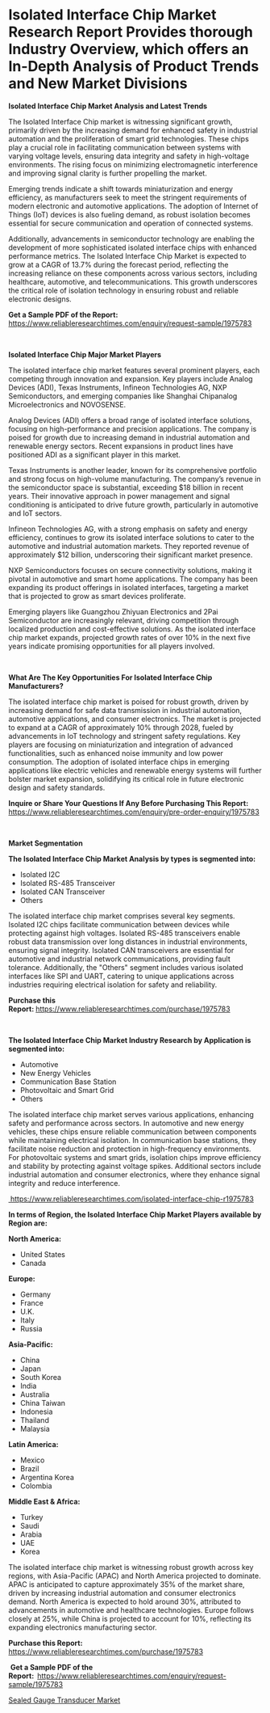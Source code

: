 <p><h1>Isolated Interface Chip Market Research Report Provides thorough Industry Overview, which offers an In-Depth Analysis of Product Trends and New Market Divisions</h1></p><p><strong>Isolated Interface Chip Market Analysis and Latest Trends</strong></p>
<p><p>The Isolated Interface Chip market is witnessing significant growth, primarily driven by the increasing demand for enhanced safety in industrial automation and the proliferation of smart grid technologies. These chips play a crucial role in facilitating communication between systems with varying voltage levels, ensuring data integrity and safety in high-voltage environments. The rising focus on minimizing electromagnetic interference and improving signal clarity is further propelling the market.</p><p>Emerging trends indicate a shift towards miniaturization and energy efficiency, as manufacturers seek to meet the stringent requirements of modern electronic and automotive applications. The adoption of Internet of Things (IoT) devices is also fueling demand, as robust isolation becomes essential for secure communication and operation of connected systems.</p><p>Additionally, advancements in semiconductor technology are enabling the development of more sophisticated isolated interface chips with enhanced performance metrics. The Isolated Interface Chip Market is expected to grow at a CAGR of 13.7% during the forecast period, reflecting the increasing reliance on these components across various sectors, including healthcare, automotive, and telecommunications. This growth underscores the critical role of isolation technology in ensuring robust and reliable electronic designs.</p></p>
<p><strong>Get a Sample PDF of the Report:&nbsp;</strong> <a href="https://www.reliableresearchtimes.com/enquiry/request-sample/1975783?utm_campaign=2105&utm_medium=2&utm_source=Github&utm_content=ia&utm_term=13022025&utm_id=isolated-interface-chip">https://www.reliableresearchtimes.com/enquiry/request-sample/1975783</a></p>
<p>&nbsp;</p>
<p><strong>Isolated Interface Chip Major Market Players</strong></p>
<p><p>The isolated interface chip market features several prominent players, each competing through innovation and expansion. Key players include Analog Devices (ADI), Texas Instruments, Infineon Technologies AG, NXP Semiconductors, and emerging companies like Shanghai Chipanalog Microelectronics and NOVOSENSE.</p><p>Analog Devices (ADI) offers a broad range of isolated interface solutions, focusing on high-performance and precision applications. The company is poised for growth due to increasing demand in industrial automation and renewable energy sectors. Recent expansions in product lines have positioned ADI as a significant player in this market.</p><p>Texas Instruments is another leader, known for its comprehensive portfolio and strong focus on high-volume manufacturing. The company’s revenue in the semiconductor space is substantial, exceeding $18 billion in recent years. Their innovative approach in power management and signal conditioning is anticipated to drive future growth, particularly in automotive and IoT sectors.</p><p>Infineon Technologies AG, with a strong emphasis on safety and energy efficiency, continues to grow its isolated interface solutions to cater to the automotive and industrial automation markets. They reported revenue of approximately $12 billion, underscoring their significant market presence.</p><p>NXP Semiconductors focuses on secure connectivity solutions, making it pivotal in automotive and smart home applications. The company has been expanding its product offerings in isolated interfaces, targeting a market that is projected to grow as smart devices proliferate.</p><p>Emerging players like Guangzhou Zhiyuan Electronics and 2Pai Semiconductor are increasingly relevant, driving competition through localized production and cost-effective solutions. As the isolated interface chip market expands, projected growth rates of over 10% in the next five years indicate promising opportunities for all players involved.</p></p>
<p>&nbsp;</p>
<p><strong>What Are The Key Opportunities For Isolated Interface Chip Manufacturers?</strong></p>
<p><p>The isolated interface chip market is poised for robust growth, driven by increasing demand for safe data transmission in industrial automation, automotive applications, and consumer electronics. The market is projected to expand at a CAGR of approximately 10% through 2028, fueled by advancements in IoT technology and stringent safety regulations. Key players are focusing on miniaturization and integration of advanced functionalities, such as enhanced noise immunity and low power consumption. The adoption of isolated interface chips in emerging applications like electric vehicles and renewable energy systems will further bolster market expansion, solidifying its critical role in future electronic design and safety standards.</p></p>
<p><strong>Inquire or Share Your Questions If Any Before Purchasing This Report:</strong> <a href="https://www.reliableresearchtimes.com/enquiry/pre-order-enquiry/1975783?utm_campaign=2105&utm_medium=2&utm_source=Github&utm_content=ia&utm_term=13022025&utm_id=isolated-interface-chip">https://www.reliableresearchtimes.com/enquiry/pre-order-enquiry/1975783</a></p>
<p>&nbsp;</p>
<p><strong>Market Segmentation</strong></p>
<p><strong>The Isolated Interface Chip Market Analysis by types is segmented into:</strong></p>
<p><ul><li>Isolated I2C</li><li>Isolated RS-485 Transceiver</li><li>Isolated CAN Transceiver</li><li>Others</li></ul></p>
<p><p>The isolated interface chip market comprises several key segments. Isolated I2C chips facilitate communication between devices while protecting against high voltages. Isolated RS-485 transceivers enable robust data transmission over long distances in industrial environments, ensuring signal integrity. Isolated CAN transceivers are essential for automotive and industrial network communications, providing fault tolerance. Additionally, the "Others" segment includes various isolated interfaces like SPI and UART, catering to unique applications across industries requiring electrical isolation for safety and reliability.</p></p>
<p><strong>Purchase this Report:&nbsp;</strong><a href="https://www.reliableresearchtimes.com/purchase/1975783?utm_campaign=2105&utm_medium=2&utm_source=Github&utm_content=ia&utm_term=13022025&utm_id=isolated-interface-chip">https://www.reliableresearchtimes.com/purchase/1975783</a></p>
<p>&nbsp;</p>
<p><strong>The Isolated Interface Chip Market Industry Research by Application is segmented into:</strong></p>
<p><ul><li>Automotive</li><li>New Energy Vehicles</li><li>Communication Base Station</li><li>Photovoltaic and Smart Grid</li><li>Others</li></ul></p>
<p><p>The isolated interface chip market serves various applications, enhancing safety and performance across sectors. In automotive and new energy vehicles, these chips ensure reliable communication between components while maintaining electrical isolation. In communication base stations, they facilitate noise reduction and protection in high-frequency environments. For photovoltaic systems and smart grids, isolation chips improve efficiency and stability by protecting against voltage spikes. Additional sectors include industrial automation and consumer electronics, where they enhance signal integrity and reduce interference.</p></p>
<p><a href="https://www.reliableresearchtimes.com/isolated-interface-chip-r1975783?utm_campaign=2105&utm_medium=2&utm_source=Github&utm_content=ia&utm_term=13022025&utm_id=isolated-interface-chip">&nbsp;https://www.reliableresearchtimes.com/isolated-interface-chip-r1975783</a></p>
<p><strong>In terms of Region, the Isolated Interface Chip Market Players available by Region are:</strong></p>
<p>
    <p> <strong> North America: </strong>
        <ul>
            <li>United States</li>
            <li>Canada</li>
        </ul>
        </p> 
    <p> <strong> Europe: </strong>
        <ul>
            <li>Germany</li>
            <li>France</li>
            <li>U.K.</li>
            <li>Italy</li>
            <li>Russia</li>
        </ul>
        </p> 
    <p> <strong> Asia-Pacific: </strong>
        <ul>
            <li>China</li>
            <li>Japan</li>
            <li>South Korea</li>
            <li>India</li>
            <li>Australia</li>
            <li>China Taiwan</li>
            <li>Indonesia</li>
            <li>Thailand</li>
            <li>Malaysia</li>
        </ul>
        </p> 
    <p> <strong> Latin America: </strong>
        <ul>
            <li>Mexico</li>
            <li>Brazil</li>
            <li>Argentina Korea</li>
            <li>Colombia</li>
        </ul>
        </p> 
    <p> <strong> Middle East & Africa: </strong>
        <ul>
            <li>Turkey</li>
            <li>Saudi</li>
            <li>Arabia</li>
            <li>UAE</li>
            <li>Korea</li>
        </ul>
    </p>
    </p>
<p><p>The isolated interface chip market is witnessing robust growth across key regions, with Asia-Pacific (APAC) and North America projected to dominate. APAC is anticipated to capture approximately 35% of the market share, driven by increasing industrial automation and consumer electronics demand. North America is expected to hold around 30%, attributed to advancements in automotive and healthcare technologies. Europe follows closely at 25%, while China is projected to account for 10%, reflecting its expanding electronics manufacturing sector.</p></p>
<p><strong>Purchase this Report: </strong><a href="https://www.reliableresearchtimes.com/purchase/1975783?utm_campaign=2105&utm_medium=2&utm_source=Github&utm_content=ia&utm_term=13022025&utm_id=isolated-interface-chip">https://www.reliableresearchtimes.com/purchase/1975783</a></p>
<p>&nbsp;<strong>Get a Sample PDF of the Report:&nbsp;&nbsp;</strong><a href="https://www.reliableresearchtimes.com/enquiry/request-sample/1975783?utm_campaign=2105&utm_medium=2&utm_source=Github&utm_content=ia&utm_term=13022025&utm_id=isolated-interface-chip">https://www.reliableresearchtimes.com/enquiry/request-sample/1975783</a></p>
<p><strong></strong></p>
<p><p><a href="https://github.com/MariaWashington76/Market-Research-Report-List-1/blob/main/sealed-gauge-transducer-market.md?utm_campaign=2105&utm_medium=2&utm_source=Github&utm_content=ia&utm_term=13022025&utm_id=isolated-interface-chip">Sealed Gauge Transducer Market</a></p></p>